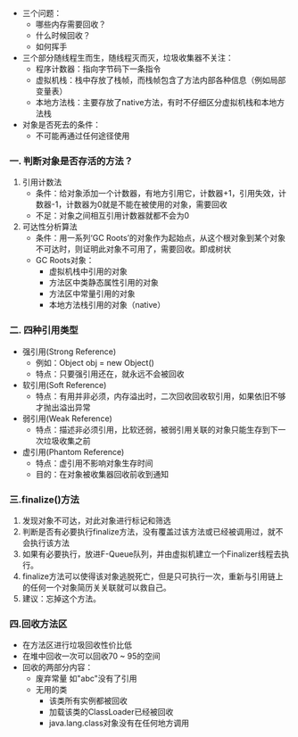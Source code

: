 - 三个问题：
    - 哪些内存需要回收？
    - 什么时候回收？
    - 如何挥手
- 三个部分随线程生而生，随线程灭而灭，垃圾收集器不关注：
    - 程序计数器：指向字节码下一条指令
    - 虚拟机栈：栈中存放了栈帧，而栈帧包含了方法内部各种信息（例如局部变量表）
    - 本地方法栈：主要存放了native方法，有时不仔细区分虚拟机栈和本地方法栈
- 对象是否死去的条件：
    - 不可能再通过任何途径使用

### 一. 判断对象是否存活的方法？
1. 引用计数法
    - 条件：给对象添加一个计数器，有地方引用它，计数器+1，引用失效，计数器-1，计数器为0就是不能在被使用的对象，需要回收
    - 不足：对象之间相互引用计数器就都不会为0
2. 可达性分析算法
    - 条件：用一系列‘GC Roots’的对象作为起始点，从这个根对象到某个对象不可达时，则证明此对象不可用了，需要回收。即成树状
    - GC Roots对象：
        - 虚拟机栈中引用的对象
        - 方法区中类静态属性引用的对象
        - 方法区中常量引用的对象
        - 本地方法栈引用的对象（native）

### 二. 四种引用类型
- 强引用(Strong Reference)
    - 例如：Object obj = new Object()
    - 特点：只要强引用还在，就永远不会被回收
- 软引用(Soft Reference)
    - 特点：有用并非必须，内存溢出时，二次回收回收软引用，如果依旧不够才抛出溢出异常
- 弱引用(Weak Reference)
    - 特点：描述非必须引用，比软还弱，被弱引用关联的对象只能生存到下一次垃圾收集之前
- 虚引用(Phantom Reference)
    - 特点：虚引用不影响对象生存时间
    - 目的：在对象被收集器回收前收到通知

### 三.finalize()方法
1. 发现对象不可达，对此对象进行标记和筛选
2. 判断是否有必要执行finalize方法，没有覆盖过该方法或已经被调用过，就不会执行该方法
3. 如果有必要执行，放进F-Queue队列，并由虚拟机建立一个Finalizer线程去执行。
4. finalize方法可以使得该对象逃脱死亡，但是只可执行一次，重新与引用链上的任何一个对象简历关关联就可以救自己。
5. 建议：忘掉这个方法。

### 四.回收方法区
- 在方法区进行垃圾回收性价比低
- 在堆中回收一次可以回收70 ~ 95的空间
- 回收的两部分内容：
    - 废弃常量  如"abc"没有了引用
    - 无用的类
        - 该类所有实例都被回收
        - 加载该类的ClassLoader已经被回收
        - java.lang.class对象没有在任何地方调用